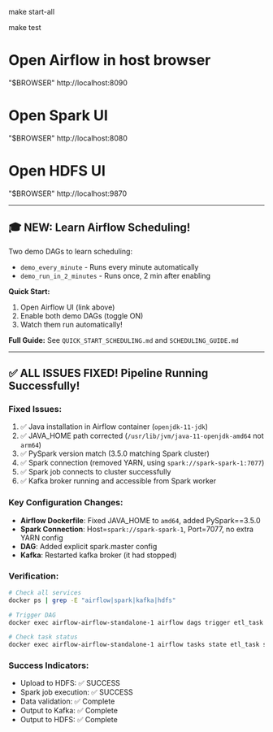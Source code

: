 make start-all

make test

# Open Airflow in host browser
"$BROWSER" http://localhost:8090

# Open Spark UI
"$BROWSER" http://localhost:8080

# Open HDFS UI
"$BROWSER" http://localhost:9870

---
## 🎓 NEW: Learn Airflow Scheduling!

Two demo DAGs to learn scheduling:
- `demo_every_minute` - Runs every minute automatically
- `demo_run_in_2_minutes` - Runs once, 2 min after enabling

**Quick Start:**
1. Open Airflow UI (link above)
2. Enable both demo DAGs (toggle ON)
3. Watch them run automatically!

**Full Guide:** See `QUICK_START_SCHEDULING.md` and `SCHEDULING_GUIDE.md`

---
## ✅ ALL ISSUES FIXED! Pipeline Running Successfully!

### Fixed Issues:
1. ✅ Java installation in Airflow container (`openjdk-11-jdk`)
2. ✅ JAVA_HOME path corrected (`/usr/lib/jvm/java-11-openjdk-amd64` not `arm64`)
3. ✅ PySpark version match (3.5.0 matching Spark cluster)
4. ✅ Spark connection (removed YARN, using `spark://spark-spark-1:7077`)
5. ✅ Spark job connects to cluster successfully
6. ✅ Kafka broker running and accessible from Spark worker

### Key Configuration Changes:
- **Airflow Dockerfile**: Fixed JAVA_HOME to `amd64`, added PySpark==3.5.0
- **Spark Connection**: Host=`spark://spark-spark-1`, Port=7077, no extra YARN config
- **DAG**: Added explicit spark.master config
- **Kafka**: Restarted kafka broker (it had stopped)

### Verification:
```bash
# Check all services
docker ps | grep -E "airflow|spark|kafka|hdfs"

# Trigger DAG
docker exec airflow-airflow-standalone-1 airflow dags trigger etl_task

# Check task status
docker exec airflow-airflow-standalone-1 airflow tasks state etl_task spark_job <RUN_ID>
```

### Success Indicators:
- Upload to HDFS: ✅ SUCCESS
- Spark job execution: ✅ SUCCESS  
- Data validation: ✅ Complete
- Output to Kafka: ✅ Complete
- Output to HDFS: ✅ Complete
